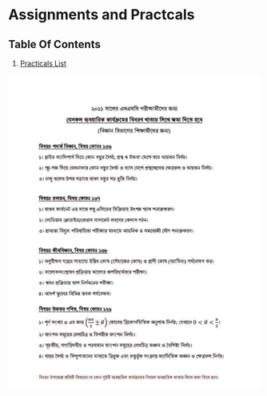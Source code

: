 # Assignments and Practcals 

## Table Of Contents
1. [Practicals List](https://github.com/Mr-Criminal/Assignments-and-Practicals/blob/main/README.md#practicals)

![pic](https://github.com/Mr-Criminal/Assignments-and-Practicals/blob/main/Practical/Practicals%20List.jpg)
